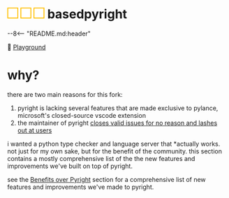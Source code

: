 <h1><img src="img/favicon.png"> basedpyright</h1>

--8<-- "README.md:header"

🛝 [Playground](http://basedpyright.com)

# why?

there are two main reasons for this fork:

1. pyright is lacking several features that are made exclusive to pylance, microsoft's closed-source vscode extension
2. the maintainer of pyright [closes valid issues for no reason and lashes out at users](https://github.com/microsoft/pyright/issues/8065#issuecomment-2146352290)

i wanted a python type checker and language server that \*actually works. not just for my own sake, but for the benefit of the community. this section contains a mostly comprehensive list of the the new features and improvements we've built on top of pyright.

see the [Benefits over Pyright](./benefits-over-pyright/new-diagnostic-rules.md) section for a comprehensive list of new features and improvements we've made to pyright.
